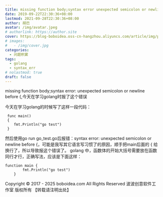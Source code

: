 ```yaml
---
title: missing function body;syntax error unexpected semicolon or newline before
date: 2019-09-22T22:30:36+08:00
lastmod: 2021-09-28T22:30:36+08:00
author: 胡巴
avatar: /img/avatar.jpeg
# authorlink: https://author.site
cover: https://blog-boboidea.oss-cn-hangzhou.aliyuncs.com/article/img/posts/missing function body.jpg
# images:
#   - /img/cover.jpg
categories:
  - 问题积累
tags:
  - golang
  - syntax_err
# nolastmod: true
draft: false
---
```


missing function body;syntax error: unexpected semicolon or newline before {,今天在学习golang时报了这个错误

<!--more-->

今天在学习golang的时候写了这样一段代码：

     func main()
     {
        fmt.Println("go test")
	 }

然后使用go run go_test.go后报错：syntax error: unexpected semicolon or newline before {，可能是我写其它语言写习惯了的原因，顺手把main后面的 { 给换行了，所以导致报这个错误了。
golang 中，函数体的开始大括号需要放在函数同行才行，正确写法，应该是下面这样：

    function main {
		    fmt.Println("go test")
		}

<!--declare-declare-->

Copyright &copy; 2017 - 2025 boboidea.com All Rights Reserved 波波创意软件工作室 版权所有 【转载请注明出处】
